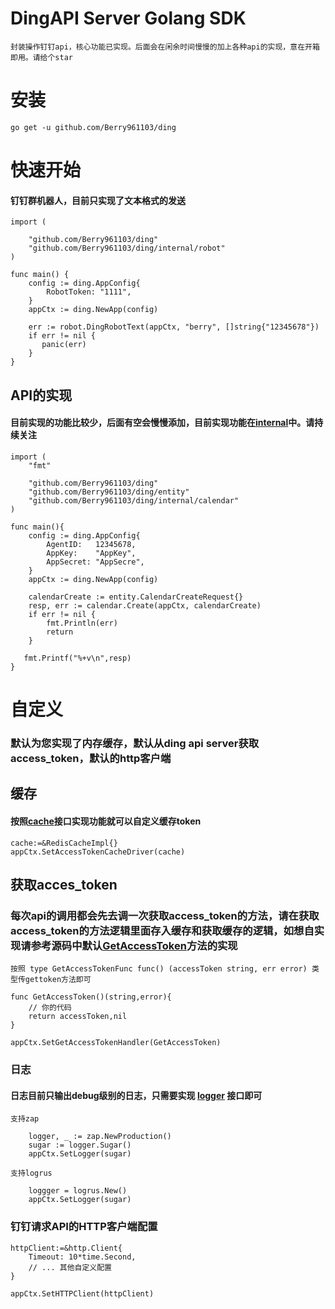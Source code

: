 # DingAPI Server Golang SDK
    封装操作钉钉api，核心功能已实现。后面会在闲余时间慢慢的加上各种api的实现，意在开箱即用。请给个star
# 安装

    go get -u github.com/Berry961103/ding
# 快速开始

#### 钉钉群机器人，目前只实现了文本格式的发送       

    import (
	
        "github.com/Berry961103/ding"
        "github.com/Berry961103/ding/internal/robot"
    )

    func main() {
        config := ding.AppConfig{
            RobotToken: "1111",
        }
        appCtx := ding.NewApp(config)

        err := robot.DingRobotText(appCtx, "berry", []string{"12345678"})
        if err != nil {
           panic(err)
        }
    }
## API的实现
#### 目前实现的功能比较少，后面有空会慢慢添加，目前实现功能在[internal](https://github.com/Berry961103/ding/tree/master/internal)中。请持续关注
    import (
        "fmt"

        "github.com/Berry961103/ding"
	    "github.com/Berry961103/ding/entity"
        "github.com/Berry961103/ding/internal/calendar"
    )

    func main(){
        config := ding.AppConfig{
            AgentID:   12345678,
            AppKey:    "AppKey",
            AppSecret: "AppSecre",
        }
        appCtx := ding.NewApp(config)

        calendarCreate := entity.CalendarCreateRequest{}
        resp, err := calendar.Create(appCtx, calendarCreate)
        if err != nil {
            fmt.Println(err)
            return
        }

       fmt.Printf("%+v\n",resp)    
    }

# 自定义
### 默认为您实现了内存缓存，默认从ding api server获取access_token，默认的http客户端

## 缓存
#### 按照[cache](https://github.com/Berry961103/ding/blob/master/cache/cache.go)接口实现功能就可以自定义缓存token

    cache:=&RedisCacheImpl{}
    appCtx.SetAccessTokenCacheDriver(cache)

## 获取acces_token
### 每次api的调用都会先去调一次获取access_token的方法，请在获取access_token的方法逻辑里面存入缓存和获取缓存的逻辑，如想自实现请参考源码中默认[GetAccessToken](https://github.com/Berry961103/ding/blob/master/apps.go)方法的实现
    按照 type GetAccessTokenFunc func() (accessToken string, err error) 类型传gettoken方法即可

    func GetAccessToken()(string,error){
        // 你的代码
        return accessToken,nil
    }

    appCtx.SetGetAccessTokenHandler(GetAccessToken)

### 日志

#### 日志目前只输出debug级别的日志，只需要实现 [logger](https://github.com/Berry961103/ding/blob/master/logger.go) 接口即可

    支持zap

        logger, _ := zap.NewProduction()
        sugar := logger.Sugar()
        appCtx.SetLogger(sugar)

    支持logrus

        loggger = logrus.New() 
        appCtx.SetLogger(sugar)   

### 钉钉请求API的HTTP客户端配置

    httpClient:=&http.Client{
        Timeout: 10*time.Second,
        // ... 其他自定义配置
    }

    appCtx.SetHTTPClient(httpClient)


